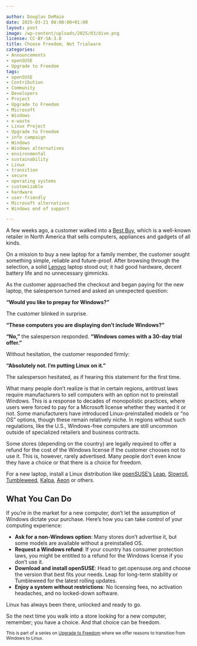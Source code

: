 ```yaml
---

author: Douglas DeMaio
date: 2025-03-21 08:00:00+01:00
layout: post
image: /wp-content/uploads/2025/03/dive.png
license: CC-BY-SA-3.0
title: Choose Freedom, Not Trialware
categories:
- Announcements
- openSUSE
- Upgrade to Freedom
tags:
- openSUSE
- Contribution
- Community
- Developers
- Project
- Upgrade to Freedom
- Microsoft
- Windows
- e-waste
- Linux Project
- Upgrade to Freedom 
- info campaign
- Windows
- Windows alternatives
- environmental 
- sustainability
- Linux 
- transition
- secure 
- operating systems 
- customizable 
- hardware
- user-friendly 
- Microsoft alternatives
- Windows end of support

---
```


A few weeks ago, a customer walked into a [Best Buy](https://www.bestbuy.com/), which is a well-known retailer in North America that sells computers, appliances and gadgets of all kinds.

On a mission to buy a new laptop for a family member, the customer sought something simple, reliable and future-proof. After browsing through the selection, a solid [Lenovo](https://www.lenovo.com) laptop stood out; it had good hardware, decent battery life and no unnecessary gimmicks.

As the customer approached the checkout and began paying for the new laptop, the salesperson turned and asked an unexpected question:

**“Would you like to prepay for Windows?”**

The customer blinked in surprise.

**“These computers you are displaying don’t include Windows?”**

**“No,”** the salesperson responded. **“Windows comes with a 30-day trial offer.”**

Without hesitation, the customer responded firmly:

**“Absolutely not. I’m putting Linux on it.”**

The salesperson hesitated, as if hearing this statement for the first time.

What many people don’t realize is that in certain regions, antitrust laws require manufacturers to sell computers with an option not to preinstall Windows. This is a response to decades of monopolistic practices, where users were forced to pay for a Microsoft license whether they wanted it or not. Some manufacturers have introduced Linux-preinstalled models or “no OS” options, though these remain relatively niche. In regions without such regulations, like the U.S., Windows-free computers are still uncommon outside of specialized retailers and business contracts.

Some stores (depending on the country) are legally required to offer a refund for the cost of the Windows license if the customer chooses not to use it. This is, however, rarely advertised. Many people don’t even know they have a choice or that there is a choice for freedom.

For a new laptop, install a Linux distribution like [openSUSE’s](https://get.opensuse.org/) [Leap](https://get.opensuse.org/leap/), [Slowroll](https://en.opensuse.org/Portal:Slowroll), [Tumbleweed](https://get.opensuse.org/tumbleweed/), [Kalpa](https://kalpadesktop.org/), [Aeon](https://aeondesktop.org) or others.

## What You Can Do ##

If you’re in the market for a new computer, don’t let the assumption of Windows dictate your purchase. Here’s how you can take control of your computing experience:

- **Ask for a non-Windows option**: Many stores don’t advertise it, but some models are available without a preinstalled OS.
- **Request a Windows refund**: If your country has consumer protection laws, you might be entitled to a refund for the Windows license if you don’t use it.
- **Download and install openSUSE**: Head to get.opensuse.org and choose the version that best fits your needs. Leap for long-term stability or Tumbleweed for the latest rolling updates.
- **Enjoy a system without restrictions**: No licensing fees, no activation headaches, and no locked-down software.

Linux has always been there, unlocked and ready to go.

So the next time you walk into a store looking for a new computer, remember; you have a choice. And that choice can be freedom.

<small> This is part of a series on [Upgrade to Freedom](https://news.opensuse.org/category/upgrade-to-freedom) where we offer reasons to transition from Windows to Linux.</small>

<meta name="openSUSE, Open Source, development, Windows 10 end of support, Linux transition, Upgrade to Freedom campaign, Linux distributions, e-waste reduction, hardware sustainability, Ubuntu, Fedora, AlmaLinux, environmental benefits, secure operating systems, customizable Linux, Joanna Murzyn, KDE Akademy, electronic waste, open source, Linux alternatives, computer longevity, user-friendly Linux, live tutorials, ISO installation, Leap, Tumbleweed, Linux gaming, Linux for developers" content="HTML,CSS,XML,JavaScript">
